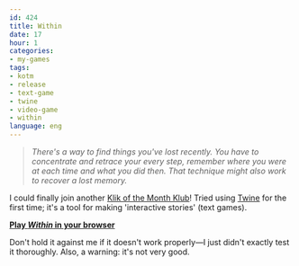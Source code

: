 ```yaml
---
id: 424
title: Within
date: 17
hour: 1
categories:
- my-games
tags:
- kotm
- release
- text-game
- twine
- video-game
- within
language: eng
---
```


> _There's a way to find things you've lost recently. You have to concentrate and retrace your every step, remember where you were at each time and what you did then. That technique might also work to recover a lost memory._

I could finally join another [Klik of the Month Klub](/tag/kotm/)! Tried using [Twine](http://gimcrackd.com/etc/src/) for the first time; it's a tool for making 'interactive stories' (text games).

**[Play _Within_ in your browser](//www.agj.cl/files/games/within-kotm/)**

Don't hold it against me if it doesn't work properly—I just didn't exactly test it thoroughly. Also, a warning: it's not very good.
